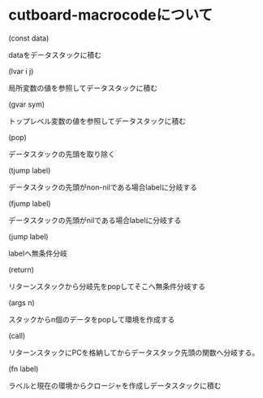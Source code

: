 # cutboard-macrocodeについて

(const data)

dataをデータスタックに積む

(lvar i j)

局所変数の値を参照してデータスタックに積む

(gvar sym)

トップレベル変数の値を参照してデータスタックに積む

(pop)

データスタックの先頭を取り除く

(tjump label)

データスタックの先頭がnon-nilである場合labelに分岐する

(fjump label)

データスタックの先頭がnilである場合labelに分岐する

(jump label)

labelへ無条件分岐

(return)

リターンスタックから分岐先をpopしてそこへ無条件分岐する

(args n)

スタックからn個のデータをpopして環境を作成する

(call)

リターンスタックにPCを格納してからデータスタック先頭の関数へ分岐する。

(fn label)

ラベルと現在の環境からクロージャを作成しデータスタックに積む

